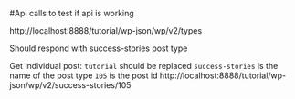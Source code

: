 #Api calls to test if api is working

http://localhost:8888/tutorial/wp-json/wp/v2/types

Should respond with success-stories post type

Get individual post:
`tutorial` should be replaced
`success-stories` is the name of the post type
`105` is the post id
http://localhost:8888/tutorial/wp-json/wp/v2/success-stories/105